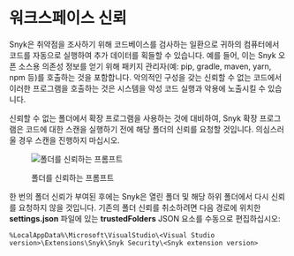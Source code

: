 # 워크스페이스 신뢰

Snyk은 취약점을 조사하기 위해 코드베이스를 검사하는 일환으로 귀하의 컴퓨터에서 코드를 자동으로 실행하여 추가 데이터를 획들할 수 있습니다. 예를 들어, 이는 Snyk 오픈 소스용 의존성 정보를 얻기 위해 패키지 관리자(예: pip, gradle, maven, yarn, npm 등)를 호출하는 것을 포함합니다. 악의적인 구성을 갖는 신뢰할 수 없는 코드에서 이러한 프로그램을 호출하는 것은 시스템을 악성 코드 실행과 악용에 노출시킬 수 있습니다.

신뢰할 수 없는 폴더에서 확장 프로그램을 사용하는 것에 대비하여, Snyk 확장 프로그램은 코드에 대한 스캔을 실행하기 전에 해당 폴더의 신뢰를 요청할 것입니다. 의심스러울 경우 스캔을 진행하지 마십시오.

<figure><img src="https://lh4.googleusercontent.com/zeg6dMXmw1BUVMTeCviRJ-b2ct0CcRXFdfm1AZJFfgzRfro6TzvFv2_4DwZbqcRRHUl20poHvThC-8TdJniBQ12zgFxgZCY7b5NLZcG4XOu2qd25avtIEZM9Hzq-LvqKmqDS4N3uAFydWTT99x4HMNi0g_2LwFH2LzKwD98KAt1gYxZHitFK3PwbpB7pFA" alt="폴더를 신뢰하는 프롬프트"><figcaption><p>폴더를 신뢰하는 프롬프트</p></figcaption></figure>

한 번의 폴더 신뢰가 부여된 후에는 Snyk은 열린 폴더 및 해당 하위 폴더에서 다시 신뢰를 요청하지 않을 것입니다. 기존의 폴더 신뢰를 취소하려면 다음 경로에 위치한 **settings.json** 파일에 있는 **trustedFolders** JSON 요소를 수동으로 편집하십시오:

`%LocalAppData%\Microsoft\VisualStudio\<Visual Studio version>\Extensions\Snyk\Snyk Security\<Snyk extension version>`